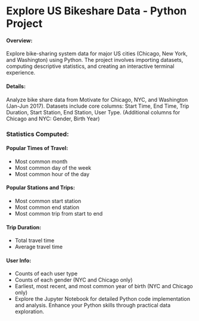 # Explore US Bikeshare Data - Python Project

#### Overview:
Explore bike-sharing system data for major US cities (Chicago, New York, and Washington) using Python. The project involves importing datasets, computing descriptive statistics, and creating an interactive terminal experience.

#### Details:
Analyze bike share data from Motivate for Chicago, NYC, and Washington (Jan-Jun 2017).
Datasets include core columns: Start Time, End Time, Trip Duration, Start Station, End Station, User Type. (Additional columns for Chicago and NYC: Gender, Birth Year)

### Statistics Computed:

#### Popular Times of Travel:
- Most common month
- Most common day of the week
- Most common hour of the day

#### Popular Stations and Trips:
- Most common start station
- Most common end station
- Most common trip from start to end

#### Trip Duration:
- Total travel time
- Average travel time

#### User Info:
- Counts of each user type
- Counts of each gender (NYC and Chicago only)
- Earliest, most recent, and most common year of birth (NYC and Chicago only)
- Explore the Jupyter Notebook for detailed Python code implementation and analysis. Enhance your Python skills through practical data exploration.
